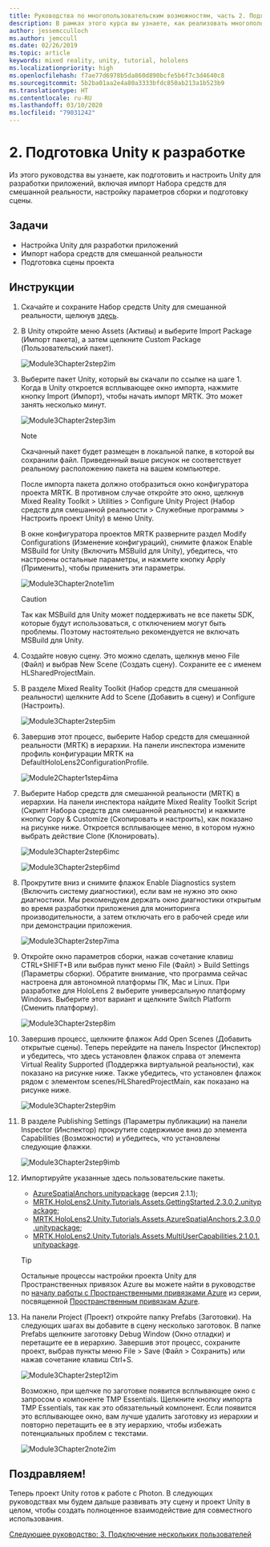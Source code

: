 ```yaml
---
title: Руководства по многопользовательским возможностям, часть 2. Подготовка Unity к разработке
description: В рамках этого курса вы узнаете, как реализовать многопользовательские возможности в приложении HoloLens 2.
author: jessemcculloch
ms.author: jemccull
ms.date: 02/26/2019
ms.topic: article
keywords: mixed reality, unity, tutorial, hololens
ms.localizationpriority: high
ms.openlocfilehash: f7ae77d6978b5da860d890bcfe5b6f7c3d4640c8
ms.sourcegitcommit: 5b2ba01aa2e4a80a3333bfdc850ab213a1b523b9
ms.translationtype: HT
ms.contentlocale: ru-RU
ms.lasthandoff: 03/10/2020
ms.locfileid: "79031242"
---
```

# <a name="2-getting-unity-ready-for-development"></a>2. Подготовка Unity к разработке

Из этого руководства вы узнаете, как подготовить и настроить Unity для разработки приложений, включая импорт Набора средств для смешанной реальности, настройку параметров сборки и подготовку сцены.

## <a name="objectives"></a>Задачи

* Настройка Unity для разработки приложений
* Импорт набора средств для смешанной реальности
* Подготовка сцены проекта

## <a name="instructions"></a>Инструкции

1. Скачайте и сохраните Набор средств Unity для смешанной реальности, щелкнув [здесь](https://github.com/microsoft/MixedRealityToolkit-Unity/releases/download/v2.3.0/Microsoft.MixedReality.Toolkit.Unity.Foundation.2.3.0.unitypackage).

2. В Unity откройте меню Assets (Активы) и выберите Import Package (Импорт пакета), а затем щелкните Custom Package (Пользовательский пакет).

    ![Module3Chapter2step2im](images/module3chapter2step2im.PNG)

3. Выберите пакет Unity, который вы скачали по ссылке на шаге 1. Когда в Unity откроется всплывающее окно импорта, нажмите кнопку Import (Импорт), чтобы начать импорт МRТК. Это может занять несколько минут.

    ![Module3Chapter2step3im](images/module3chapter2step3im.PNG)

    >[!NOTE]
    >Скачанный пакет будет размещен в локальной папке, в которой вы сохранили файл. Приведенный выше рисунок не соответствует реальному расположению пакета на вашем компьютере.

    После импорта пакета должно отобразиться окно конфигуратора проекта MRTK. В противном случае откройте это окно, щелкнув Mixed Reality Toolkit > Utilities > Configure Unity Project (Набор средств для смешанной реальности > Служебные программы > Настроить проект Unity) в меню Unity.

    В окне конфигуратора проектов MRTK разверните раздел Modify Configurations (Изменение конфигураций), снимите флажок Enable MSBuild for Unity (Включить MSBuild для Unity), убедитесь, что настроены остальные параметры, и нажмите кнопку Apply (Применить), чтобы применить эти параметры.

    ![Module3Chapter2note1im](images/module3chapter2note1im-missing01.png)

    > [!CAUTION]
    > Так как MSBuild для Unity может поддерживать не все пакеты SDK, которые будут использоваться, с отключением могут быть проблемы. Поэтому настоятельно рекомендуется не включать MSBuild для Unity.
    
4. Создайте новую сцену. Это можно сделать, щелкнув меню File (Файл) и выбрав New Scene (Создать сцену). Сохраните ее с именем HLSharedProjectMain.

5. В разделе Mixed Reality Toolkit (Набор средств для смешанной реальности) щелкните Add to Scene (Добавить в сцену) и Configure (Настроить).

    ![Module3Chapter2step5im](images/module3chapter2step5im.PNG)

6. Завершив этот процесс, выберите Набор средств для смешанной реальности (MRTK) в иерархии. На панели инспектора измените профиль конфигурации MRTK на DefaultHoloLens2ConfigurationProfile.

    ![Module2Chapter1step4ima](images/Module2Chapter1step4ima-missing01.png)

7. Выберите Набор средств для смешанной реальности (MRTK) в иерархии. На панели инспектора найдите Mixed Reality Toolkit Script (Скрипт Набора средств для смешанной реальности) и нажмите кнопку Copy & Customize (Скопировать и настроить), как показано на рисунке ниже.  Откроется всплывающее меню, в котором нужно выбрать действие Clone (Клонировать).

    ![Module3Chapter2step6imc](images/module3chapter2step6imc.PNG)

    ![Module3Chapter2step6imd](images/module3chapter2step6imd.PNG)

8. Прокрутите вниз и снимите флажок Enable Diagnostics system (Включить систему диагностики), если вам не нужно это окно диагностики. Мы рекомендуем держать окно диагностики открытым во время разработки приложения для мониторинга производительности, а затем отключать его в рабочей среде или при демонстрации приложения. 

    ![Module3Chapter2step7ima](images/module3chapter2step7ima.PNG)

9. Откройте окно параметров сборки, нажав сочетание клавиш CTRL+SHIFT+B или выбрав пункт меню File (Файл) > Build Settings (Параметры сборки). Обратите внимание, что программа сейчас настроена для автономной платформы ПК, Mac и Linux. При разработке для HoloLens 2 выберите универсальную платформу Windows. Выберите этот вариант и щелкните Switch Platform (Сменить платформу).

    ![Module3Chapter2step8im](images/module3chapter2step8im.PNG)

10. Завершив процесс, щелкните флажок Add Open Scenes (Добавить открытые сцены). Теперь перейдите на панель Inspector (Инспектор) и убедитесь, что здесь установлен флажок справа от элемента Virtual Reality Supported (Поддержка виртуальной реальности), как показано на рисунке ниже. Также убедитесь, что установлен флажок рядом с элементом scenes/HLSharedProjectMain, как показано на рисунке ниже.

    ![Module3Chapter2step9im](images/module3chapter2step9im.PNG)

11. В разделе Publishing Settings (Параметры публикации) на панели Inspector (Инспектор) прокрутите содержимое вниз до элемента Capabilities (Возможности) и убедитесь, что установлены следующие флажки.

    ![Module3Chapter2step9imb](images/module3chapter2step9imb.PNG)

12. Импортируйте указанные здесь пользовательские пакеты.

    * [AzureSpatialAnchors.unitypackage](https://github.com/Azure/azure-spatial-anchors-samples/releases/download/v2.1.1/AzureSpatialAnchors.unitypackage) (версия 2.1.1);
    * [MRTK.HoloLens2.Unity.Tutorials.Assets.GettingStarted.2.3.0.2.unitypackage](https://github.com/microsoft/MixedRealityLearning/releases/download/getting-started-v2.3.0.2/MRTK.HoloLens2.Unity.Tutorials.Assets.GettingStarted.2.3.0.2.unitypackage);
    * [MRTK.HoloLens2.Unity.Tutorials.Assets.AzureSpatialAnchors.2.3.0.0.unitypackage](https://github.com/microsoft/MixedRealityLearning/releases/download/azure-spatial-anchors-v2.3.0.0/MRTK.HoloLens2.Unity.Tutorials.Assets.AzureSpatialAnchors.2.3.0.0.unitypackage);
    * [MRTK.HoloLens2.Unity.Tutorials.Assets.MultiUserCapabilities.2.1.0.1.unitypackage](https://github.com/microsoft/MixedRealityLearning/releases/download/multi-user-capabilities-v2.1.0.1/MRTK.HoloLens2.Unity.Tutorials.Assets.MultiUserCapabilities.2.1.0.1.unitypackage).

    >[!TIP]
    >Остальные процессы настройки проекта Unity для Пространственных привязок Azure вы можете найти в руководстве по [началу работы с Пространственными привязками Azure](https://docs.microsoft.com/windows/mixed-reality/mrlearning-asa-ch1) из серии, посвященной [Пространственным привязкам Azure](https://docs.microsoft.com/windows/mixed-reality/mrlearning-asa-ch1).


13. На панели Project (Проект) откройте папку Prefabs (Заготовки). На следующих шагах вы добавите в сцену несколько заготовок. В папке Prefabs щелкните заготовку Debug Window (Окно отладки) и перетащите ее в иерархию. Завершив этот процесс, сохраните проект, выбрав пункты меню File > Save (Файл > Сохранить) или нажав сочетание клавиш Ctrl+S.

    ![Module3Chapter2step12im](images/module3chapter2step12im.PNG)

    Возможно, при щелчке по заготовке появится всплывающее окно с запросом о компоненте TMP Essentials. Щелкните кнопку импорта TMP Essentials, так как это обязательный компонент. Если появится это всплывающее окно, вам лучше удалить заготовку из иерархии и повторно перетащить ее в эту иерархию, чтобы избежать потенциальных проблем с текстами.

    ![Module3Chapter2note2im](images/module3chapter2note2im.PNG)

## <a name="congratulations"></a>Поздравляем!

Теперь проект Unity готов к работе с Photon. В следующих руководствах мы будем дальше развивать эту сцену и проект Unity в целом, чтобы создать полноценное взаимодействие для совместного использования.

[Следующее руководство: 3. Подключение нескольких пользователей](mrlearning-sharing(photon)-ch3.md)
